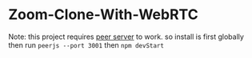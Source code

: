 # Zoom-Clone-With-WebRTC

Note: this project requires [peer server](https://www.npmjs.com/package/peer) to work. so install is first globally then run `peerjs --port 3001` then `npm devStart`
